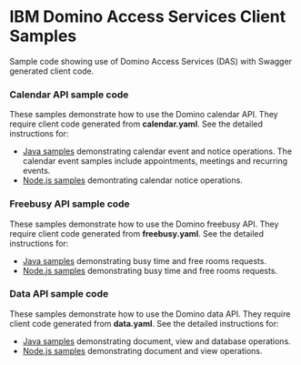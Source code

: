 <!---
  © Copyright IBM Corp. 2017
  
  Licensed under the Apache License, Version 2.0 (the "License"); 
  you may not use this file except in compliance with the License. 
  You may obtain a copy of the License at:
  
  http://www.apache.org/licenses/LICENSE-2.0 
  
  Unless required by applicable law or agreed to in writing, software 
  distributed under the License is distributed on an "AS IS" BASIS, 
  WITHOUT WARRANTIES OR CONDITIONS OF ANY KIND, either express or 
  implied. See the License for the specific language governing 
--->

# IBM Domino Access Services Client Samples
Sample code showing use of Domino Access Services (DAS) with Swagger
generated client code.

### Calendar API sample code

These samples demonstrate how to use the Domino calendar API.  They
require client code generated from **calendar.yaml**.  See the detailed
instructions for:

- [Java samples](calendar/java) demonstrating calendar event and notice
  operations.  The calendar event samples include appointments, meetings
  and recurring events.
- [Node.js samples](calendar/nodejs) demontrating calendar notice
  operations.

### Freebusy API sample code

These samples demonstrate how to use the Domino freebusy API.  They
require client code generated from **freebusy.yaml**.  See the detailed
instructions for:

- [Java samples](freebusy/java) demonstrating busy time and free rooms
  requests.
- [Node.js samples](freebusy/nodejs) demonstrating busy time and 
  free rooms requests.

### Data API sample code

These samples demonstrate how to use the Domino data API.  They
require client code generated from **data.yaml**.  See the detailed
instructions for:

- [Java samples](data/java) demonstrating document, view and database operations.
- [Node.js samples](data/nodejs) demonstrating document and view operations.

